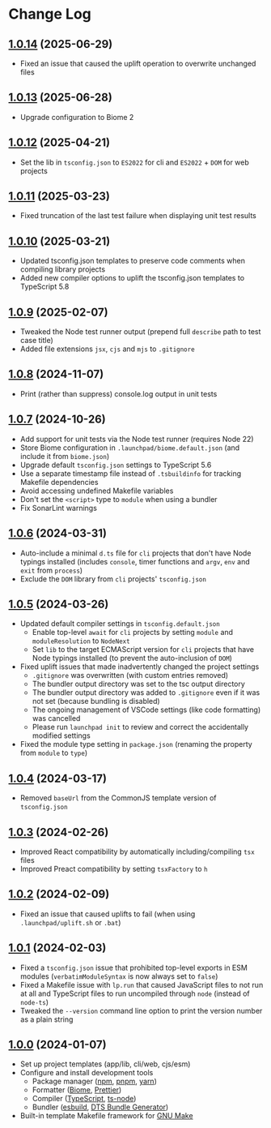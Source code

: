 # Change Log

## [1.0.14](https://github.com/david-04/launchpad/releases/tag/v1.0.14) (2025-06-29)

- Fixed an issue that caused the uplift operation to overwrite unchanged files

## [1.0.13](https://github.com/david-04/launchpad/releases/tag/v1.0.13) (2025-06-28)

- Upgrade configuration to Biome 2

## [1.0.12](https://github.com/david-04/launchpad/releases/tag/v1.0.12) (2025-04-21)

- Set the lib in `tsconfig.json` to `ES2022` for cli and `ES2022` + `DOM` for web projects

## [1.0.11](https://github.com/david-04/launchpad/releases/tag/v1.0.11) (2025-03-23)

- Fixed truncation of the last test failure when displaying unit test results

## [1.0.10](https://github.com/david-04/launchpad/releases/tag/v1.0.10) (2025-03-21)

- Updated tsconfig.json templates to preserve code comments when compiling library projects
- Added new compiler options to uplift the tsconfig.json templates to TypeScript 5.8

## [1.0.9](https://github.com/david-04/launchpad/releases/tag/v1.0.9) (2025-02-07)

- Tweaked the Node test runner output (prepend full `describe` path to test case title)
- Added file extensions `jsx`, `cjs` and `mjs` to `.gitignore`

## [1.0.8](https://github.com/david-04/launchpad/releases/tag/v1.0.8) (2024-11-07)

- Print (rather than suppress) console.log output in unit tests

## [1.0.7](https://github.com/david-04/launchpad/releases/tag/v1.0.7) (2024-10-26)

- Add support for unit tests via the Node test runner (requires Node 22)
- Store Biome configuration in `.launchpad/biome.default.json` (and include it from `biome.json`)
- Upgrade default `tsconfig.json` settings to TypeScript 5.6
- Use a separate timestamp file instead of `.tsbuildinfo` for tracking Makefile dependencies
- Avoid accessing undefined Makefile variables
- Don't set the `<script>` type to `module` when using a bundler
- Fix SonarLint warnings

## [1.0.6](https://github.com/david-04/launchpad/releases/tag/v1.0.6) (2024-03-31)

- Auto-include a minimal `d.ts` file for `cli` projects that don't have Node typings installed (includes `console`, timer functions and `argv`, `env` and `exit` from `process`)
- Exclude the `DOM` library from `cli` projects' `tsconfig.json`

## [1.0.5](https://github.com/david-04/launchpad/releases/tag/v1.0.5) (2024-03-26)

- Updated default compiler settings in `tsconfig.default.json`
  - Enable top-level `await` for `cli` projects by setting `module` and `moduleResolution` to `NodeNext`
  - Set `lib` to the target ECMAScript version for `cli` projects that have Node typings installed (to prevent the auto-inclusion of `DOM`)
- Fixed uplift issues that made inadvertently changed the project settings
  - `.gitignore` was overwritten (with custom entries removed)
  - The bundler output directory was set to the tsc output directory
  - The bundler output directory was added to `.gitignore` even if it was not set (because bundling is disabled)
  - The ongoing management of VSCode settings (like code formatting) was cancelled
  - Please run `launchpad init` to review and correct the accidentally modified settings
- Fixed the module type setting in `package.json` (renaming the property from `module` to `type`)

## [1.0.4](https://github.com/david-04/launchpad/releases/tag/v1.0.4) (2024-03-17)

- Removed `baseUrl` from the CommonJS template version of `tsconfig.json`

## [1.0.3](https://github.com/david-04/launchpad/releases/tag/v1.0.3) (2024-02-26)

- Improved React compatibility by automatically including/compiling `tsx` files
- Improved Preact compatibility by setting `tsxFactory` to `h`

## [1.0.2](https://github.com/david-04/launchpad/releases/tag/v1.0.2) (2024-02-09)

- Fixed an issue that caused uplifts to fail (when using `.launchpad/uplift.sh` or `.bat`)

## [1.0.1](https://github.com/david-04/launchpad/releases/tag/v1.0.1) (2024-02-03)

- Fixed a `tsconfig.json` issue that prohibited top-level exports in ESM modules (`verbatimModuleSyntax` is now always set to `false`)
- Fixed a Makefile issue with `lp.run` that caused JavaScript files to not run at all and TypeScript files to run uncompiled through `node` (instead of `node-ts`)
- Tweaked the `--version` command line option to print the version number as a plain string

## [1.0.0](https://github.com/david-04/launchpad/releases/tag/v1.0.0) (2024-01-07)

- Set up project templates (app/lib, cli/web, cjs/esm)
- Configure and install development tools
  - Package manager ([npm](https://www.npmjs.com/package/npm), [pnpm](https://pnpm.io), [yarn](https://yarnpkg.com))
  - Formatter ([Biome](https://biomejs.dev), [Prettier](https://prettier.io))
  - Compiler ([TypeScript](https://www.npmjs.com/package/typescript), [ts-node](https://typestrong.org/ts-node/))
  - Bundler ([esbuild](https://esbuild.github.io), [DTS Bundle Generator](https://www.npmjs.com/package/dts-bundle-generator))
- Built-in template Makefile framework for [GNU Make](https://www.npmjs.com/package/dts-bundle-generator)
